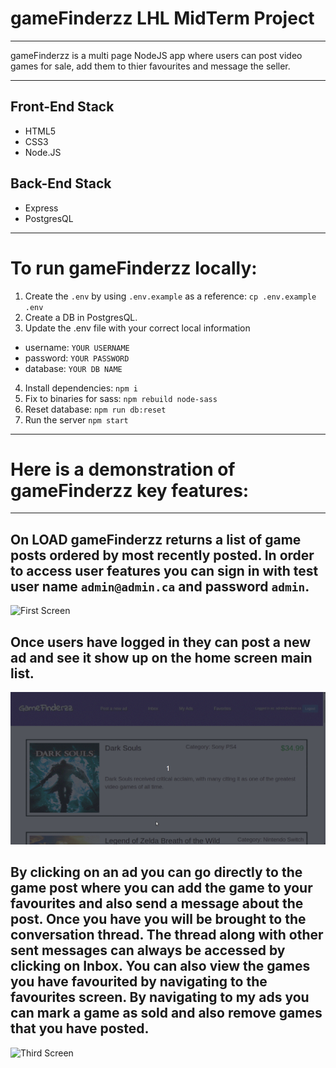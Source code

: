 # gameFinderzz LHL MidTerm Project
---

gameFinderzz is a multi page NodeJS app where users can post video games for sale, add them to thier favourites and message the seller.

---

## Front-End Stack
* HTML5
* CSS3
* Node.JS

## Back-End Stack
* Express
* PostgresQL

---

# To run gameFinderzz locally:

1. Create the `.env` by using `.env.example` as a reference: `cp .env.example .env`
2. Create a DB in PostgresQL.
3. Update the .env file with your correct local information 
  - username: `YOUR USERNAME` 
  - password: `YOUR PASSWORD` 
  - database: `YOUR DB NAME`
4. Install dependencies: `npm i`
5. Fix to binaries for sass: `npm rebuild node-sass`
6. Reset database: `npm run db:reset`
7. Run the server `npm start`


---

# Here is a demonstration of gameFinderzz key features:

---

## On LOAD gameFinderzz returns a list of game posts ordered by most recently posted. In order to access user features you can sign in with test user name `admin@admin.ca` and password `admin`.

![First Screen](https://github.com/ronjuarez/gameFinderzz/blob/master/gifs/browsegameslogin.gif)


## Once users have logged in they can post a new ad and see it show up on the home screen main list.
![Second Screen](https://github.com/ronjuarez/gameFinderzz/blob/master/gifs/postanad.gif)

## By clicking on an ad you can go directly to the game post where you can add the game to your favourites and also send a message about the post. Once you have you will be brought to the conversation thread. The thread along with other sent messages can always be accessed by clicking on Inbox. You can also view the games you have favourited by navigating to the favourites screen. By navigating to my ads you can mark a game as sold and also remove games that you have posted.
![Third Screen](https://github.com/ronjuarez/gameFinderzz/blob/master/gifs/sendmsgmarkfavecheckmsgsfaves.gif)
